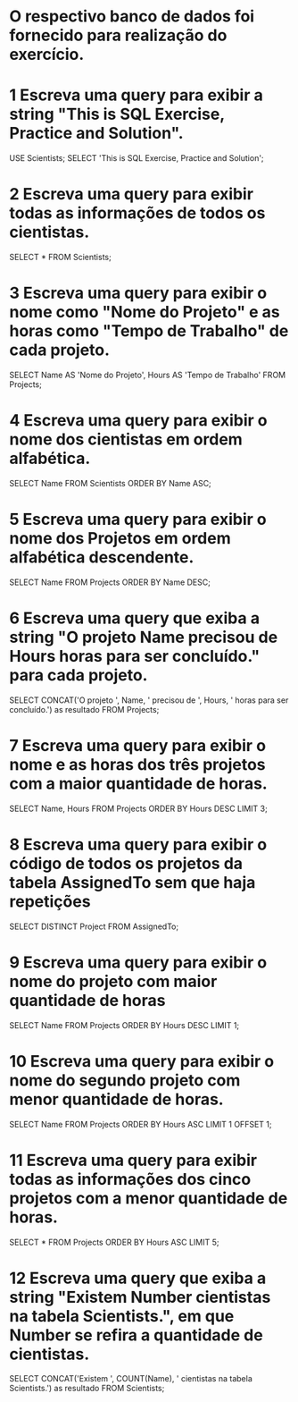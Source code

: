 # O respectivo banco de dados foi fornecido para realização do exercício.

# 1 Escreva uma query para exibir a string "This is SQL Exercise, Practice and Solution".

USE Scientists;
SELECT 'This is SQL Exercise, Practice and Solution';

# 2 Escreva uma query para exibir todas as informações de todos os cientistas.

SELECT * FROM Scientists;

# 3 Escreva uma query para exibir o nome como "Nome do Projeto" e as horas como "Tempo de Trabalho" de cada projeto.

SELECT Name AS 'Nome do Projeto', Hours AS 'Tempo de Trabalho' FROM Projects;

# 4 Escreva uma query para exibir o nome dos cientistas em ordem alfabética.

SELECT Name FROM Scientists ORDER BY Name ASC;

# 5 Escreva uma query para exibir o nome dos Projetos em ordem alfabética descendente.

SELECT Name FROM Projects ORDER BY Name DESC;

# 6 Escreva uma query que exiba a string "O projeto Name precisou de Hours horas para ser concluído." para cada projeto.

SELECT CONCAT('O projeto ', Name, ' precisou de ', Hours, ' horas para ser concluído.') as resultado FROM Projects;

# 7 Escreva uma query para exibir o nome e as horas dos três projetos com a maior quantidade de horas.

SELECT Name, Hours FROM Projects ORDER BY Hours DESC LIMIT 3;

# 8 Escreva uma query para exibir o código de todos os projetos da tabela AssignedTo sem que haja repetições

SELECT DISTINCT Project FROM AssignedTo;

# 9 Escreva uma query para exibir o nome do projeto com maior quantidade de horas

SELECT Name FROM Projects ORDER BY Hours DESC LIMIT 1;

# 10 Escreva uma query para exibir o nome do segundo projeto com menor quantidade de horas.

SELECT Name FROM Projects ORDER BY Hours ASC LIMIT 1 OFFSET 1;

# 11 Escreva uma query para exibir todas as informações dos cinco projetos com a menor quantidade de horas.

SELECT * FROM Projects ORDER BY Hours ASC LIMIT 5;

# 12 Escreva uma query que exiba a string "Existem Number cientistas na tabela Scientists.", em que Number se refira a quantidade de cientistas.

SELECT CONCAT('Existem ', COUNT(Name), ' cientistas na tabela Scientists.') as resultado FROM Scientists;



